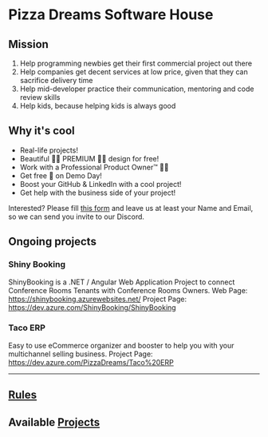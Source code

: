 # Pizza Dreams Software House

## Mission
1. Help programming newbies get their first commercial project out there
2. Help companies get decent services at low price, given that they can sacrifice delivery time
3. Help mid-developer practice their communication, mentoring and code review skills
4. Help kids, because helping kids is always good

## Why it's cool
* Real-life projects!
* Beautiful 🧚‍♀️ PREMIUM 🧚‍♀️ design for free!
* Work with a Professional Product Owner™️ 👨‍💻
* Get free 🍕 on Demo Day!
* Boost your GitHub & LinkedIn with a cool project!
* Get help with the business side of your project!

Interested? Please fill [this form](https://docs.google.com/forms/d/e/1FAIpQLScDTujh8LOhypLDzJVvZvBDUsUpdzOwZkCekJIuqfqkOo2ONQ/viewform) and leave us at least your Name and Email, so we can send you invite to our Discord.

## Ongoing projects

### Shiny Booking
ShinyBooking is a .NET / Angular Web Application Project to connect Conference Rooms Tenants with Conference Rooms Owners.
Web Page: https://shinybooking.azurewebsites.net/ 
Project Page: https://dev.azure.com/ShinyBooking/ShinyBooking 

### Taco ERP
Easy to use eCommerce organizer and booster to help you with your multichannel selling business.
Project Page: https://dev.azure.com/PizzaDreams/Taco%20ERP 

---



## [Rules](https://github.com/maciejjankowski/pizzadreams/wiki/Rules)

## Available [Projects](https://github.com/maciejjankowski/pizzadreams/wiki/Projects)


